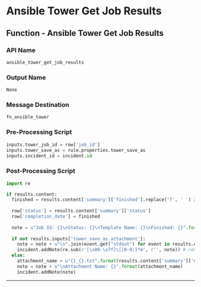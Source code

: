 <!--
    DO NOT MANUALLY EDIT THIS FILE
    THIS FILE IS AUTOMATICALLY GENERATED WITH resilient-sdk codegen
    Generated with resilient-sdk v51.0.2.2.1096
-->

# Ansible Tower Get Job Results

## Function - Ansible Tower Get Job Results

### API Name
`ansible_tower_get_job_results`

### Output Name
`None`

### Message Destination
`fn_ansible_tower`

### Pre-Processing Script
```python
inputs.tower_job_id = row['job_id']
inputs.tower_save_as = rule.properties.tower_save_as
inputs.incident_id = incident.id
```

### Post-Processing Script
```python
import re

if results.content:
  finished = results.content['summary']['finished'].replace('T', ' ') if results.content['summary']['finished'] else None
  
  row['status'] = results.content['summary']['status']
  row['completion_date'] = finished
  
  note = u"Job Id: {}\nStatus: {}\nTemplate Name: {}\nFinished: {}".format(results.inputs['tower_job_id'], results.content['summary']['status'],
                                                                           results.content['summary']['name'], finished)
  if not results.inputs['tower_save_as_attachment']:
    note = note + u"\n".join(event.get("stdout") for event in results.content['events']['results'])
    incident.addNote(re.sub(r'[\x00-\x7f]\[[0-9;]*m', r'', note)) # remove color hilighting
  else:
    attachment_name = u"{}_{}.txt".format(results.content['summary']['name'].replace(" ", "_"), results.inputs['tower_job_id'])
    note = note + u"\nAttachment Name: {}".format(attachment_name)
    incident.addNote(note)

```

---


